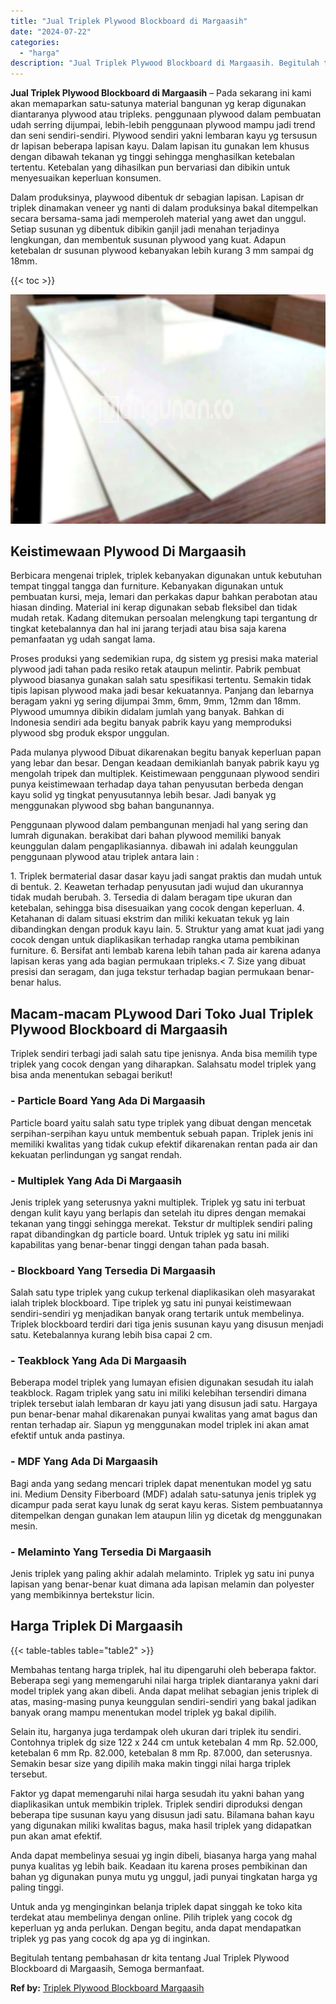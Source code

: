 ```yaml
---
title: "Jual Triplek Plywood Blockboard di Margaasih"
date: "2024-07-22"
categories: 
  - "harga"
description: "Jual Triplek Plywood Blockboard di Margaasih. Begitulah tentang pembahasan dr kita tentang Jual Triplek Plywood Blockboard di Margaasih, Semoga bermanfaat...."
---
```


**Jual Triplek Plywood Blockboard di Margaasih** – Pada sekarang ini kami akan memaparkan satu-satunya material bangunan yg kerap digunakan diantaranya plywood atau tripleks. penggunaan plywood dalam pembuatan udah serring dijumpai, lebih-lebih penggunaan plywood mampu jadi trend dan seni sendiri-sendiri. Plywood sendiri yakni lembaran kayu yg tersusun dr lapisan beberapa lapisan kayu. Dalam lapisan itu gunakan lem khusus dengan dibawah tekanan yg tinggi sehingga menghasilkan ketebalan tertentu. Ketebalan yang dihasilkan pun bervariasi dan dibikin untuk menyesuaikan keperluan konsumen.

Dalam produksinya, playwood dibentuk dr sebagian lapisan. Lapisan dr triplek dinamakan veneer yg nanti di dalam produksinya bakal ditempelkan secara bersama-sama jadi memperoleh material yang awet dan unggul. Setiap susunan yg dibentuk dibikin ganjil jadi menahan terjadinya lengkungan, dan membentuk susunan plywood yang kuat. Adapun ketebalan dr susunan plywood kebanyakan lebih kurang 3 mm sampai dg 18mm.

{{< toc >}}

![Jual Triplek Plywood Blockboard di Margaasih](/images/jual-triplek-murah-43.png)

## Keistimewaan Plywood Di Margaasih

Berbicara mengenai triplek, triplek kebanyakan digunakan untuk kebutuhan tempat tinggal tangga dan furniture. Kebanyakan digunakan untuk pembuatan kursi, meja, lemari dan perkakas dapur bahkan perabotan atau hiasan dinding. Material ini kerap digunakan sebab fleksibel dan tidak mudah retak. Kadang ditemukan persoalan melengkung tapi tergantung dr tingkat ketebalannya dan hal ini jarang terjadi atau bisa saja karena pemanfaatan yg udah sangat lama.

Proses produksi yang sedemikian rupa, dg sistem yg presisi maka material plywood jadi tahan pada resiko retak ataupun melintir. Pabrik pembuat plywood biasanya gunakan salah satu spesifikasi tertentu. Semakin tidak tipis lapisan plywood maka jadi besar kekuatannya. Panjang dan lebarnya beragam yakni yg sering dijumpai 3mm, 6mm, 9mm, 12mm dan 18mm. Plywood umumnya dibikin didalam jumlah yang banyak. Bahkan di Indonesia sendiri ada begitu banyak pabrik kayu yang memproduksi plywood sbg produk ekspor unggulan.

Pada mulanya plywood Dibuat dikarenakan begitu banyak keperluan papan yang lebar dan besar. Dengan keadaan demikianlah banyak pabrik kayu yg mengolah tripek dan multiplek. Keistimewaan penggunaan plywood sendiri punya keistimewaan terhadap daya tahan penyusutan berbeda dengan kayu solid yg tingkat penyusutannya lebih besar. Jadi banyak yg menggunakan plywood sbg bahan bangunannya.

Penggunaan plywood dalam pembangunan menjadi hal yang sering dan lumrah digunakan. berakibat dari bahan plywood memiliki banyak keunggulan dalam pengaplikasiannya. dibawah ini adalah keunggulan penggunaan plywood atau triplek antara lain :

1\. Triplek bermaterial dasar dasar kayu jadi sangat praktis dan mudah untuk di bentuk. 2. Keawetan terhadap penyusutan jadi wujud dan ukurannya tidak mudah berubah. 3. Tersedia di dalam beragam tipe ukuran dan ketebalan, sehingga bisa disesuaikan yang cocok dengan keperluan. 4. Ketahanan di dalam situasi ekstrim dan miliki kekuatan tekuk yg lain dibandingkan dengan produk kayu lain. 5. Struktur yang amat kuat jadi yang cocok dengan untuk diaplikasikan terhadap rangka utama pembikinan furniture. 6. Bersifat anti lembab karena lebih tahan pada air karena adanya lapisan keras yang ada bagian permukaan tripleks.< 7. Size yang dibuat presisi dan seragam, dan juga tekstur terhadap bagian permukaan benar-benar halus.

## Macam-macam PLywood Dari Toko Jual Triplek Plywood Blockboard di Margaasih

Triplek sendiri terbagi jadi salah satu tipe jenisnya. Anda bisa memilih type triplek yang cocok dengan yang diharapkan. Salahsatu model triplek yang bisa anda menentukan sebagai berikut!

### \- Particle Board Yang Ada Di Margaasih

Particle board yaitu salah satu type triplek yang dibuat dengan mencetak serpihan-serpihan kayu untuk membentuk sebuah papan. Triplek jenis ini memiliki kwalitas yang tidak cukup efektif dikarenakan rentan pada air dan kekuatan perlindungan yg sangat rendah.

### \- Multiplek Yang Ada Di Margaasih

Jenis triplek yang seterusnya yakni multiplek. Triplek yg satu ini terbuat dengan kulit kayu yang berlapis dan setelah itu dipres dengan memakai tekanan yang tinggi sehingga merekat. Tekstur dr multiplek sendiri paling rapat dibandingkan dg particle board. Untuk triplek yg satu ini miliki kapabilitas yang benar-benar tinggi dengan tahan pada basah.

### \- Blockboard Yang Tersedia Di Margaasih

Salah satu type triplek yang cukup terkenal diaplikasikan oleh masyarakat ialah triplek blockboard. Tipe triplek yg satu ini punyai keistimewaan sendiri-sendiri yg menjadikan banyak orang tertarik untuk membelinya. Triplek blockboard terdiri dari tiga jenis susunan kayu yang disusun menjadi satu. Ketebalannya kurang lebih bisa capai 2 cm.

### \- Teakblock Yang Ada Di Margaasih

Beberapa model triplek yang lumayan efisien digunakan sesudah itu ialah teakblock. Ragam triplek yang satu ini miliki kelebihan tersendiri dimana triplek tersebut ialah lembaran dr kayu jati yang disusun jadi satu. Hargaya pun benar-benar mahal dikarenakan punyai kwalitas yang amat bagus dan rentan terhadap air. Siapun yg menggunakan model triplek ini akan amat efektif untuk anda pastinya.

### \- MDF Yang Ada Di Margaasih

Bagi anda yang sedang mencari triplek dapat menentukan model yg satu ini. Medium Density Fiberboard (MDF) adalah satu-satunya jenis triplek yg dicampur pada serat kayu lunak dg serat kayu keras. Sistem pembuatannya ditempelkan dengan gunakan lem ataupun lilin yg dicetak dg menggunakan mesin.

### \- Melaminto Yang Tersedia Di Margaasih

Jenis triplek yang paling akhir adalah melaminto. Triplek yg satu ini punya lapisan yang benar-benar kuat dimana ada lapisan melamin dan polyester yang membikinnya bertekstur licin.

## Harga Triplek Di Margaasih

{{< table-tables table="table2" >}}

Membahas tentang harga triplek, hal itu dipengaruhi oleh beberapa faktor. Beberapa segi yang memengaruhi nilai harga triplek diantaranya yakni dari model triplek yang akan dibeli. Anda dapat melihat sebagian jenis triplek di atas, masing-masing punya keunggulan sendiri-sendiri yang bakal jadikan banyak orang mampu menentukan model triplek yg bakal dipilih.

Selain itu, harganya juga terdampak oleh ukuran dari triplek itu sendiri. Contohnya triplek dg size 122 x 244 cm untuk ketebalan 4 mm Rp. 52.000, ketebalan 6 mm Rp. 82.000, ketebalan 8 mm Rp. 87.000, dan seterusnya. Semakin besar size yang dipilih maka makin tinggi nilai harga triplek tersebut.

Faktor yg dapat memengaruhi nilai harga sesudah itu yakni bahan yang diaplikasikan untuk membikin triplek. Triplek sendiri diproduksi dengan beberapa tipe susunan kayu yang disusun jadi satu. Bilamana bahan kayu yang digunakan miliki kwalitas bagus, maka hasil triplek yang didapatkan pun akan amat efektif.

Anda dapat membelinya sesuai yg ingin dibeli, biasanya harga yang mahal punya kualitas yg lebih baik. Keadaan itu karena proses pembikinan dan bahan yg digunakan punya mutu yg unggul, jadi punyai tingkatan harga yg paling tinggi.

Untuk anda yg menginginkan belanja triplek dapat singgah ke toko kita terdekat atau membelinya dengan online. Pilih triplek yang cocok dg keperluan yg anda perlukan. Dengan begitu, anda dapat mendapatkan triplek yg pas yang cocok dg apa yg di inginkan.

Begitulah tentang pembahasan dr kita tentang Jual Triplek Plywood Blockboard di Margaasih, Semoga bermanfaat.

**Ref by:** [Triplek Plywood Blockboard Margaasih](https://id.wikipedia.org/wiki/Triplek)
